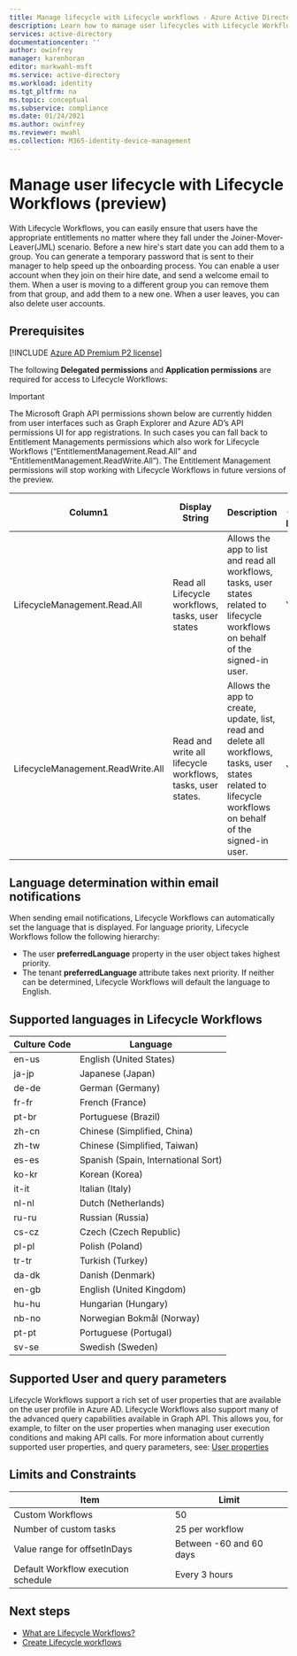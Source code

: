 ```yaml
---
title: Manage lifecycle with Lifecycle workflows - Azure Active Directory
description: Learn how to manage user lifecycles with Lifecycle Workflows
services: active-directory
documentationcenter: ''
author: owinfrey
manager: karenhoran
editor: markwahl-msft
ms.service: active-directory
ms.workload: identity
ms.tgt_pltfrm: na
ms.topic: conceptual
ms.subservice: compliance
ms.date: 01/24/2021
ms.author: owinfrey
ms.reviewer: mwahl
ms.collection: M365-identity-device-management
---
```


# Manage user lifecycle with Lifecycle Workflows (preview)
With Lifecycle Workflows, you can easily ensure that users have the appropriate entitlements no matter where they fall under the Joiner-Mover-Leaver(JML) scenario. Before a new hire's start date you can add them to a group. You can generate a temporary password that is sent to their manager to help speed up the onboarding process. You can enable a user account when they join on their hire date, and send a welcome email to them. When a user is moving to a different group you can remove them from that group, and add them to a new one. When a user leaves, you can also delete user accounts.

## Prerequisites

[!INCLUDE [Azure AD Premium P2 license](../../../includes/active-directory-p2-license.md)]

The following **Delegated permissions** and **Application permissions** are required for access to Lifecycle Workflows:

> [!IMPORTANT]
> The Microsoft Graph API permissions shown below are currently hidden from user interfaces such as Graph Explorer and Azure AD’s API permissions UI for app registrations. In such cases you can fall back to Entitlement Managements permissions which also work for Lifecycle Workflows (“EntitlementManagement.Read.All” and “EntitlementManagement.ReadWrite.All”). The Entitlement Management permissions will stop working with Lifecycle Workflows in future versions of the preview.

|Column1  |Display String  |Description  |Admin Consent Required  |
|---------|---------|---------|---------|
|LifecycleManagement.Read.All     | Read all Lifecycle workflows, tasks, user states| Allows the app to list and read all workflows, tasks, user states related to lifecycle workflows on behalf of the signed-in user.| Yes
|LifecycleManagement.ReadWrite.All     | Read and write all lifecycle workflows, tasks, user states.| Allows the app to create, update, list, read and delete all workflows, tasks, user states related to lifecycle workflows on behalf of the signed-in user.| Yes






## Language determination within email notifications

When sending email notifications, Lifecycle Workflows can automatically set the language that is displayed. For language priority, Lifecycle Workflows follow the following hierarchy:
- The user **preferredLanguage** property in the user object takes highest priority.
- The tenant **preferredLanguage** attribute takes next priority.
If neither can be determined, Lifecycle Workflows will default the language to English. 

## Supported languages in Lifecycle Workflows


|Culture Code  |Language  |
|---------|---------|
|en-us     | English (United States)        |
|ja-jp     | Japanese (Japan)        |
|de-de     | German (Germany)        |
|fr-fr     | French (France)        |
|pt-br     | Portuguese (Brazil)        |
|zh-cn     | Chinese (Simplified, China)        |
|zh-tw     | Chinese (Simplified, Taiwan)        |
|es-es     | Spanish (Spain, International Sort)        |
|ko-kr     | Korean (Korea)        |
|it-it     | Italian (Italy)        |
|nl-nl     | Dutch (Netherlands)        |
|ru-ru     | Russian (Russia)        |
|cs-cz     | Czech (Czech Republic)        |
|pl-pl     | Polish (Poland)        |
|tr-tr     | Turkish (Turkey)        |
|da-dk     | Danish (Denmark)        |
|en-gb     | English (United Kingdom)        |
|hu-hu     | Hungarian (Hungary)        |
|nb-no     | Norwegian Bokmål (Norway)        |
|pt-pt     | Portuguese (Portugal)        |
|sv-se     | Swedish (Sweden)        |

## Supported User and query parameters

Lifecycle Workflows support a rich set of user properties that are available on the user profile in Azure AD. Lifecycle Workflows also support many of the advanced query capabilities available in Graph API. This allows you, for example, to filter on the user properties when managing user execution conditions and making API calls. For more information about currently supported user properties, and query parameters, see: [User properties](https://docs.microsoft.com/graph/aad-advanced-queries?tabs=http#user-properties)


## Limits and Constraints

|Item  |Limit  |
|---------|---------|
|Custom Workflows     |    50     |
|Number of custom tasks     |  25 per workflow       |
|Value range for offsetInDays      |    Between -60 and 60 days     |
|Default Workflow execution schedule     |     Every 3 hours    |


## Next steps
- [What are Lifecycle Workflows?](what-are-lifecycle-workflows.md)
- [Create Lifecycle workflows](create-lifecycle-workflow.md)